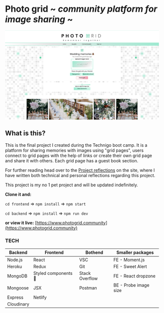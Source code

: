 # Photo grid ~ _community platform for image sharing_ ~

![Screenshot](preview.png)

## What is this?

This is the final project I created during the Technigo boot camp. It is a platform for sharing memories with images using "grid pages", users connect to grid pages with the help of links or create their own grid page and share it with others. Each grid page has a guest book section.

For further reading head over to the [Project reflections](https://www.photogrid.community/ProjectReflections) on the site, where I have written both technical and personal reflections regarding this project.

This project is my no 1 pet project and will be updated indefinitely.

**Clone it and:**

`cd frontend` => `npm install` => `npm start`

`cd backend` => `npm install` => `npm run dev`

**or view it live:**
[https://www.photogrid.community](https://www.photogrid.community)

### TECH

| Backend    | Frontend             | Bothend        | Smaller packages      |
| ---------- | -------------------- | -------------- | --------------------- |
| Node.js    | React                | VSC            | FE - Moment.js        |
| Heroku     | Redux                | Git            | FE - Sweet Alert      |
| MongoDB    | Styled components 💅 | Stack Overflow | FE - React dropzone   |
| Mongoose   | JSX                  | Postman        | BE - Probe image size |
| Express    | Netlify              |                |                       |
| Cloudinary |                      |                |                       |
